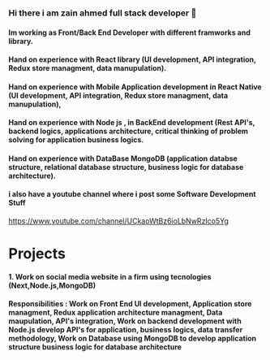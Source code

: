 ### Hi there i am zain ahmed full stack developer 👋
#### Im working as Front/Back End Developer with different framworks and library.
#### Hand on experience with React library (UI development, API integration, Redux store managment, data manupulation).
#### Hand on experience with Mobile Application development in React Native (UI development, API integration, Redux store managment, data manupulation),
#### Hand on experience with Node js , in BackEnd development (Rest API's, backend logics, applications architecture, critical thinking of problem solving for application business logics.
#### Hand on experience with DataBase MongoDB (application databse structure, relational database structure, business logic for database architecture).

#### i also have a youtube channel where i post some Software Development Stuff 
https://www.youtube.com/channel/UCkaoWtBz6ioLbNwRzIco5Yg

# Projects
#### 1. Work on social media website in a firm using tecnologies (Next,Node.js,MongoDB) 
####  Responsibilities : Work on Front End UI development, Application store managment, Redux application architecture managment, Data maupulation, API's integration, Work on backend development with Node.js develop API's for application, business logics, data transfer methodology, Work on Database using MongoDB to develop application structure business logic for database architecture
<!--
**zainbinfurqan/zainbinfurqan** is a ✨ _special_ ✨ repository because its `README.md` (this file) appears on your GitHub profile.


Here are some ideas to get you started:

- 🔭 I’m currently working on ...
- 🌱 I’m currently learning ...
- 👯 I’m looking to collaborate on ...
- 🤔 I’m looking for help with ...
- 💬 Ask me about ...
- 📫 How to reach me: ...
- 😄 Pronouns: ...
- ⚡ Fun fact: ...
-->

